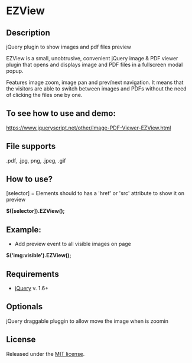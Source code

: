 # EZView

## Description
jQuery plugin to show images and pdf files preview

EZView is a small, unobtrusive, convenient jQuery image & PDF viewer plugin that opens and displays image and PDF files in a fullscreen modal popup.

Features image zoom, image pan and prev/next navigation. It means that the visitors are able to switch between images and PDFs without the need of clicking the files one by one.

## To see how to use and demo:
https://www.jqueryscript.net/other/Image-PDF-Viewer-EZView.html

## File supports
.pdf, .jpg, png, .jpeg, .gif

## How to use?

[selector] = Elements should to has a 'href' or 'src' attribute to show it on preview

**$([selector]).EZView();**

## Example:
* Add preview event to all visible images on page

**$('img:visible').EZView();**

## Requirements
* [jQuery](https://jquery.com/) v. 1.6+

## Optionals
jQuery draggable pluggin to allow move the image when is zoomin

## License
Released under the [MIT license](https://opensource.org/licenses/MIT).
